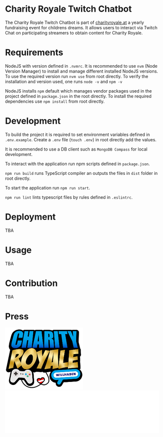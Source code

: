 # Charity Royale Twitch Chatbot

The Charity Royale Twitch Chatbot is part of [charityroyale.at](charityroyale.at) a yearly fundraising event for childrens dreams. It allows users to interact via Twitch Chat on participating streamers to obtain content for Charity Royale.

# Requirements

NodeJS with version defined in `.nvmrc`. It is recommended to use `nvm` (Node Version Manager) to install and manage different installed NodeJS versions. To use the required version run `nvm use` from root directly. To verify the installation and version used, one runs `node -v` and `npm -v`

NodeJS installs `npm` default which manages vendor packages used in the project defined in `package.json` in the root directly. To install the required dependencies use `npm install` from root directly.

# Development

To build the project it is required to set environment variables defined in `.env.example`. Create a `.env` file (`touch .env`) in root directly add the values.

It is recommended to use a DB client such as `MongoDB Compass` for local development.

To interact with the application run npm scripts defined in `package.json`.

`npm run build` runs TypeScript compiler an outputs the files in `dist` folder in root directly.

To start the application run `npm run start`.

`npm run lint` lints typescript files by rules defined in `.eslintrc`.

# Deployment

TBA

# Usage

TBA

# Contribution

TBA

# Press

![Charity Royale Logo](./docs/cr_logo_small.png)
![Make A Wish Austria Foundation Logo](./docs/maw_logo_small.svg)
